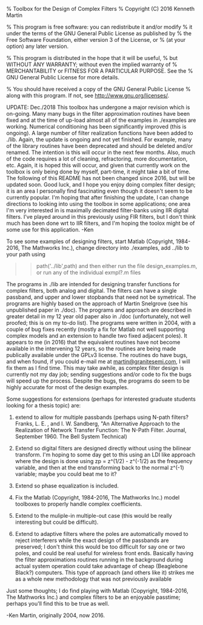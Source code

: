 %   Toolbox for the Design of Complex Filters
%   Copyright (C) 2016  Kenneth Martin

%   This program is free software: you can redistribute it and/or modify
%   it under the terms of the GNU General Public License as published by
%   the Free Software Foundation, either version 3 of the License, or
%   (at your option) any later version.

%   This program is distributed in the hope that it will be useful,
%   but WITHOUT ANY WARRANTY; without even the implied warranty of
%   MERCHANTABILITY or FITNESS FOR A PARTICULAR PURPOSE.  See the
%   GNU General Public License for more details.

%   You should have received a copy of the GNU General Public License
%   along with this program.  If not, see <http://www.gnu.org/licenses/>.

UPDATE: Dec./2018 This toolbox has undergone a major revision which is on-going. Many many bugs
in the filter approximation routines have been fixed and at the time of up-load almost all of
the examples in ./examples are working. Numerical conditioning has been significantly improved
(this is ongoing). A large number of filter realization functions have been added to ./lib. Again, the update is ongoing and not yet finished. For example, many of the library routines have been deprecated and should be deleted and/or renamed. The intention is this will occur in the next few months. Also, much of the code requires a lot of cleaning, refractoring, more documentation, etc. Again, it is hoped this will occur, and given that currently work on the toolbox is only being done by myself, part-time, it might take a bit of time. The following of this README has not been changed since 2016, but will be updated soon. Good luck, and I hope you enjoy doing complex filter design; it is an area I personally find fascinating even though it doesn't seem to be currently popular. I'm hoping that after finishing the update, I can change directions to looking into using the toolbox in some applications; one area I'm very interested in is maximally decimated filter-banks using IIR digital filters. I've played around in this previously using FIR filters, but I don't think much has been done wrt to IIR filters, and I'm hoping the toolox might be of some use for this application.
-Ken

To see some examples of designing filters, start Matlab (Copyright, 1984-2016, The Mathworks Inc.),
change directory into ./examples, add ../lib to your path using
>>path('../lib',path)
and then either run the file design_examples.m, or run any of the individual exmpl?.m files

The programs in ./lib are intended for designing transfer functions for complex filters, both analog and digital.
The filters can have a single passband, and upper and lower stopbands that need not be symetrical.
The programs are highly based on the approach of Martin Snelgrove (see his unpublished paper in ./doc).
The programs and approach are described in greater detail in my 12 year old paper also in ./doc (unfortunately,
not well proofed; this is on my to-do list).
The programs were written in 2004, with a couple of bug fixes recently (mostly a fix for Matlab not
well supporting complex models and an extension to handle two fixed adjacent poles). It appears to me
(in 2016) that the equivalent routines have not become available in the intervening 12 years, so the
routines are being made publically available under the GPLv3 license. The routines do have bugs, and when
found, if you could e-mail me at martin@granitesemi.com, I will fix them as I find time. This may take
awhile, as complex filter design is currently not my day job; sending suggestions and/or code to fix the
bugs will speed up the process. Despite the bugs, the programs do seem to be highly accurate for most of
the design examples.

Some suggestions for extensions (perhaps for interested graduate students looking for a thesis topic) are:
1) extend to allow for multiple passbands (perhaps using N-path filters? Franks, L. E. , and I. W. Sandberg,
"An Alternative Approach to the Realization of Network Transfer Function: The N-Path Filter. Journal,
September 1960. The Bell System Technical)

2) Extend so digital filters are designed directly without using the bilinear transform. I'm hoping to some
day get to this using an LDI like approach where the design is done using zp = z^(1/2) - z^(-1/2) as the
frequency variable, and then at the end transforming back to the normal z^(-1) variable; maybe you could beat
me to it?

3) Extend so phase equalization is included.

4) Fix the Matlab (Copyright, 1984-2016, The Mathworks Inc.) model toolboxes to properly handle complex coefficients.

5) Extend to the muliple-in multiple-out case (this would be really interesting but could be difficult).

6) Extend to adaptive filters where the poles are automatically moved to reject interferers while the exact
design of the passbands are preserved; I don't think this would be too difficult for say one or two poles,
and could be real useful for wireless front ends. Basically having the filter approximations routines running
in the background during actual system operation could take advantage of cheap (Beaglebone Black?) computers.
This type of approach (and others like it) strikes me as a whole new methodology that was not previously available

Just some thoughts; I do find playing with Matlab (Copyright, 1984-2016, The Mathworks Inc.) and complex
filters to be an enjoyable passtime; perhaps you'll find this to be true as well.

-Ken Martin, originally 2004, now 2016.
